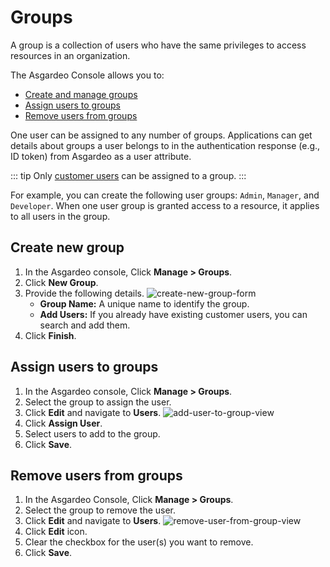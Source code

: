 # Groups

A group is a collection of users who have the same privileges to access resources in an organization. 

The Asgardeo Console allows you to:
- [Create and manage groups](#create-new-group)
- [Assign users to groups](#assign-users-to-groups)
- [Remove users from groups](#remove-users-from-groups) 
    
One user can be assigned to any number of groups. Applications can get details about groups a user belongs to in 
the authentication response (e.g., ID token) from Asgardeo as a user attribute.                                                          

::: tip
Only [customer users](./#customer) can be assigned to a group.
:::

For example, you can create the following user groups: `Admin`, `Manager`, and `Developer`. When one user group is granted access to a resource, it applies to all users in the group.

## Create new group

1. In the Asgardeo console, Click **Manage > Groups**.
2. Click **New Group**.
3. Provide the following details.
    <img :src="$withBase('/assets/img/guides/groups/create-new-group-form.png')" alt="create-new-group-form">
    - **Group Name:** A unique name to identify the group.   
    - **Add Users:** If you already have existing customer users, you can search and add them.
4. Click **Finish**.

## Assign users to groups

1. In the Asgardeo console, Click **Manage > Groups**.
2. Select the group to assign the user.
3. Click **Edit** and navigate to **Users**.
     <img :src="$withBase('/assets/img/guides/groups/add-user-to-group-view.png')" alt="add-user-to-group-view">
4. Click **Assign User**.
5. Select users to add to the group.
6. Click **Save**.

## Remove users from groups

1. In the Asgardeo Console, Click **Manage > Groups**.
2. Select the group to remove the user.
3. Click **Edit** and navigate to **Users**.
    <img :src="$withBase('/assets/img/guides/groups/remove-user-from-group-view.png')" alt="remove-user-from-group-view">
4. Click **Edit** icon.
5. Clear the checkbox for the user(s) you want to remove.
6. Click **Save**.
